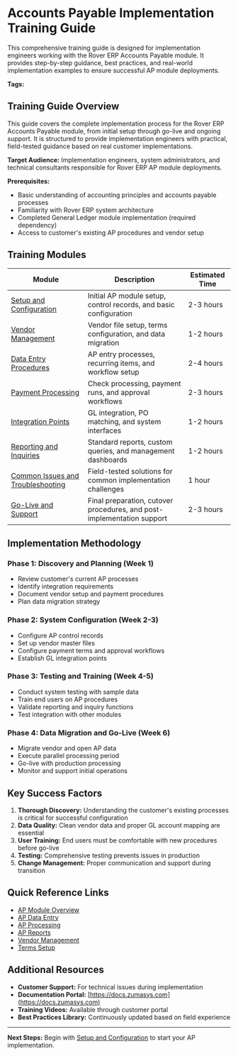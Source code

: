 # Accounts Payable Implementation Training Guide

<PageHeader />

This comprehensive training guide is designed for implementation engineers working with the Rover ERP Accounts Payable module. It provides step-by-step guidance, best practices, and real-world implementation examples to ensure successful AP module deployments.

**Tags:**
<badge text='implementation' vertical='middle' />
<badge text='training' vertical='middle' />
<badge text='accounts-payable' vertical='middle' />

## Training Guide Overview

This guide covers the complete implementation process for the Rover ERP Accounts Payable module, from initial setup through go-live and ongoing support. It is structured to provide implementation engineers with practical, field-tested guidance based on real customer implementations.

**Target Audience:** Implementation engineers, system administrators, and technical consultants responsible for Rover ERP AP module deployments.

**Prerequisites:**
- Basic understanding of accounting principles and accounts payable processes
- Familiarity with Rover ERP system architecture
- Completed General Ledger module implementation (required dependency)
- Access to customer's existing AP procedures and vendor setup

## Training Modules

| Module | Description | Estimated Time |
|--------|-------------|----------------|
| [Setup and Configuration](SETUP/README.md) | Initial AP module setup, control records, and basic configuration | 2-3 hours |
| [Vendor Management](VENDOR-SETUP/README.md) | Vendor file setup, terms configuration, and data migration | 1-2 hours |
| [Data Entry Procedures](DATA-ENTRY/README.md) | AP entry processes, recurring items, and workflow setup | 2-4 hours |
| [Payment Processing](PAYMENTS/README.md) | Check processing, payment runs, and approval workflows | 2-3 hours |
| [Integration Points](INTEGRATION/README.md) | GL integration, PO matching, and system interfaces | 1-2 hours |
| [Reporting and Inquiries](REPORTING/README.md) | Standard reports, custom queries, and management dashboards | 1-2 hours |
| [Common Issues and Troubleshooting](TROUBLESHOOTING/README.md) | Field-tested solutions for common implementation challenges | 1 hour |
| [Go-Live and Support](GO-LIVE/README.md) | Final preparation, cutover procedures, and post-implementation support | 2-3 hours |

## Implementation Methodology

### Phase 1: Discovery and Planning (Week 1)
- Review customer's current AP processes
- Identify integration requirements
- Document vendor setup and payment procedures
- Plan data migration strategy

### Phase 2: System Configuration (Week 2-3)
- Configure AP control records
- Set up vendor master files
- Configure payment terms and approval workflows
- Establish GL integration points

### Phase 3: Testing and Training (Week 4-5)
- Conduct system testing with sample data
- Train end users on AP procedures
- Validate reporting and inquiry functions
- Test integration with other modules

### Phase 4: Data Migration and Go-Live (Week 6)
- Migrate vendor and open AP data
- Execute parallel processing period
- Go-live with production processing
- Monitor and support initial operations

## Key Success Factors

1. **Thorough Discovery:** Understanding the customer's existing processes is critical for successful configuration
2. **Data Quality:** Clean vendor data and proper GL account mapping are essential
3. **User Training:** End users must be comfortable with new procedures before go-live
4. **Testing:** Comprehensive testing prevents issues in production
5. **Change Management:** Proper communication and support during transition

## Quick Reference Links

- [AP Module Overview](../AP-OVERVIEW/README.md)
- [AP Data Entry](../AP-OVERVIEW/AP-ENTRY/README.md)
- [AP Processing](../AP-OVERVIEW/AP-PROCESS/README.md)
- [AP Reports](../AP-OVERVIEW/AP-REPORT/README.md)
- [Vendor Management](../VENDOR-E/README.md)
- [Terms Setup](../TERMS-E/README.md)

## Additional Resources

- **Customer Support:** For technical issues during implementation
- **Documentation Portal:** [https://docs.zumasys.com](https://docs.zumasys.com)
- **Training Videos:** Available through customer portal
- **Best Practices Library:** Continuously updated based on field experience

---

**Next Steps:** Begin with [Setup and Configuration](SETUP/README.md) to start your AP implementation.

<PageFooter />